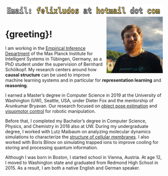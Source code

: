 
<img class="contact-email" src="/assets/email-info.png" height="40" alt="Email" align="center">

<img class="profile-image" src="/assets/profile.jpg" alt="Profile" width="180" align="right"/>

# {greeting}!

I am working in the [Empirical Inference Department](https://ei.is.mpg.de/) of the Max Planck Institute for Intelligent Systems in Tübingen, Germany, as a PhD student under the supervision of Bernhard Schölkopf. My research centers around how **causal structure** can be used to improve machine learning systems and in particular for **representation learning** and **reasoning**.

I earned a Master’s degree in Computer Science in 2019 at the University of Washington (UW), Seattle, USA, under Dieter Fox and the mentorship of Arunkumar Bryavan. Our research focused on [object pose estimation](#research-motionnets) and [visuomotor control](#research-se3posenets) for robotic manipulation.

Before that, I completed my Bachelor’s degree in Computer Science, Physics, and Chemistry in 2018 also at UW. During my undergraduate degree, I worked with Lutz Maibaum on analyzing molecular dynamics simulations to characterize the [structure of cellular membranes](#research-spares). I also worked with Boris Blinov on simulating trapped ions to improve cooling for storing and processing quantum information.

Although I was born in Boston, I started school in Vienna, Austria. At age 12, I moved to Washington state and graduated from Redmond High School in 2015. As a result, I am both a native English and German speaker.
